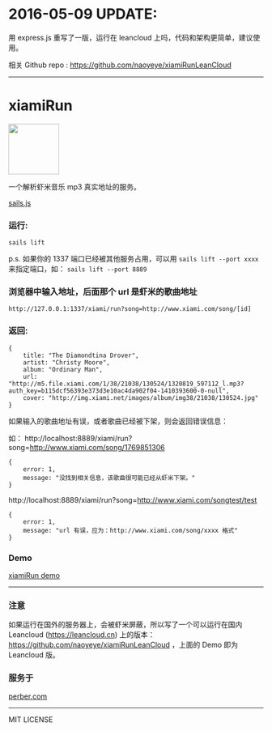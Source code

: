 
# 2016-05-09 UPDATE:

用 express.js 重写了一版，运行在 leancloud 上吗，代码和架构更简单，建议使用。

相关 Github repo : https://github.com/naoyeye/xiamiRunLeanCloud

----

# xiamiRun

<img src="http://ww1.sinaimg.cn/large/61b8bbf4jw1ek6de23vn4j20di0c0weu.jpg" width="100" height="100">

一个解析虾米音乐 mp3 真实地址的服务。

[sails.js](http://sailsjs.org/)


### 运行:

```
sails lift
```

p.s. 如果你的 1337 端口已经被其他服务占用，可以用 `sails lift --port xxxx` 来指定端口，如： `sails lift --port 8889` 

### 浏览器中输入地址，后面那个 url 是虾米的歌曲地址

```
http://127.0.0.1:1337/xiami/run?song=http://www.xiami.com/song/[id]
```

### 返回:


```
{
    title: "The Diamondtina Drover",
    artist: "Christy Moore",
    album: "Ordinary Man",
    url: "http://m5.file.xiami.com/1/38/21038/130524/1320819_597112_l.mp3?auth_key=b115dcf56393e373d3e10ac4da902f04-1410393600-0-null",
    cover: "http://img.xiami.net/images/album/img38/21038/130524.jpg"
}

```

如果输入的歌曲地址有误，或者歌曲已经被下架，则会返回错误信息：

如： http://localhost:8889/xiami/run?song=http://www.xiami.com/song/1769851306

```
{
    error: 1,
    message: "没找到相关信息，该歌曲很可能已经从虾米下架。"
}
```


http://localhost:8889/xiami/run?song=http://www.xiami.com/songtest/test

```
{
    error: 1,
    message: "url 有误，应为：http://www.xiami.com/song/xxxx 格式"
}
```



### Demo


[xiamiRun demo](http://xiamirun.avosapps.com/run?song=http://www.xiami.com/song/1774205606)

----


### 注意

如果运行在国外的服务器上，会被虾米屏蔽，所以写了一个可以运行在国内 Leancloud (https://leancloud.cn) 上的版本： https://github.com/naoyeye/xiamiRunLeanCloud ，上面的 Demo 即为 Leancloud 版。


### 服务于
[perber.com](http://www.perber.com)

----
MIT LICENSE



